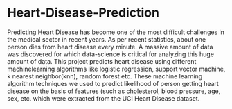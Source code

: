 # Heart-Disease-Prediction
Predicting Heart Disease has become one of the most difficult challenges in the medical sector in recent
years. As per recent statistics, about one person dies from heart disease every minute. A massive amount of data was discovered for which data-science is critical for analyzing this huge amount of data. This project predicts heart disease using different machinelearning algorithms like logistic regression,  support vector machine, k nearest neighbor(knn), random forest etc. These machine learning algorithm techniques we used to predict likelihood of person getting heart disease on the basis of features (such as cholesterol,
blood pressure, age, sex, etc. which were extracted from the UCI Heart Disease dataset.
